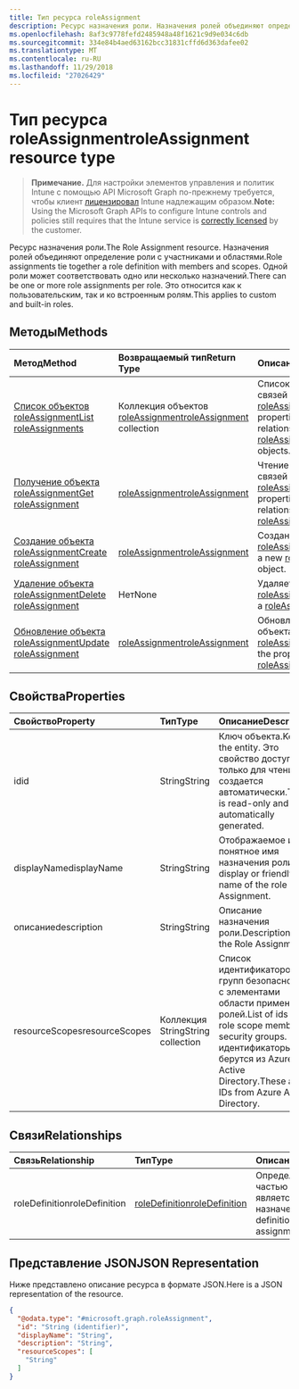 ```yaml
---
title: Тип ресурса roleAssignment
description: Ресурс назначения роли. Назначения ролей объединяют определение роли с участниками и областями. Одной роли может соответствовать одно или несколько назначений. Это относится как к настраиваемым, так и ко встроенным ролям.
ms.openlocfilehash: 8af3c9778fefd2485948a48f1621c9d9e034c6db
ms.sourcegitcommit: 334e84b4aed63162bcc31831cffd6d363dafee02
ms.translationtype: MT
ms.contentlocale: ru-RU
ms.lasthandoff: 11/29/2018
ms.locfileid: "27026429"
---
```

# <a name="roleassignment-resource-type"></a><span data-ttu-id="a510d-106">Тип ресурса roleAssignment</span><span class="sxs-lookup"><span data-stu-id="a510d-106">roleAssignment resource type</span></span>

> <span data-ttu-id="a510d-107">**Примечание.** Для настройки элементов управления и политик Intune с помощью API Microsoft Graph по-прежнему требуется, чтобы клиент [лицензировал](https://go.microsoft.com/fwlink/?linkid=839381) Intune надлежащим образом.</span><span class="sxs-lookup"><span data-stu-id="a510d-107">**Note:** Using the Microsoft Graph APIs to configure Intune controls and policies still requires that the Intune service is [correctly licensed](https://go.microsoft.com/fwlink/?linkid=839381) by the customer.</span></span>

<span data-ttu-id="a510d-108">Ресурс назначения роли.</span><span class="sxs-lookup"><span data-stu-id="a510d-108">The Role Assignment resource.</span></span> <span data-ttu-id="a510d-109">Назначения ролей объединяют определение роли с участниками и областями.</span><span class="sxs-lookup"><span data-stu-id="a510d-109">Role assignments tie together a role definition with members and scopes.</span></span> <span data-ttu-id="a510d-110">Одной роли может соответствовать одно или несколько назначений.</span><span class="sxs-lookup"><span data-stu-id="a510d-110">There can be one or more role assignments per role.</span></span> <span data-ttu-id="a510d-111">Это относится как к пользовательским, так и ко встроенным ролям.</span><span class="sxs-lookup"><span data-stu-id="a510d-111">This applies to custom and built-in roles.</span></span>
## <a name="methods"></a><span data-ttu-id="a510d-112">Методы</span><span class="sxs-lookup"><span data-stu-id="a510d-112">Methods</span></span>
|<span data-ttu-id="a510d-113">Метод</span><span class="sxs-lookup"><span data-stu-id="a510d-113">Method</span></span>|<span data-ttu-id="a510d-114">Возвращаемый тип</span><span class="sxs-lookup"><span data-stu-id="a510d-114">Return Type</span></span>|<span data-ttu-id="a510d-115">Описание</span><span class="sxs-lookup"><span data-stu-id="a510d-115">Description</span></span>|
|:---|:---|:---|
|[<span data-ttu-id="a510d-116">Список объектов roleAssignment</span><span class="sxs-lookup"><span data-stu-id="a510d-116">List roleAssignments</span></span>](../api/intune-rbac-roleassignment-list.md)|<span data-ttu-id="a510d-117">Коллекция объектов [roleAssignment](../resources/intune-rbac-roleassignment.md)</span><span class="sxs-lookup"><span data-stu-id="a510d-117">[roleAssignment](../resources/intune-rbac-roleassignment.md) collection</span></span>|<span data-ttu-id="a510d-118">Список свойств и связей объектов [roleAssignment](../resources/intune-rbac-roleassignment.md).</span><span class="sxs-lookup"><span data-stu-id="a510d-118">List properties and relationships of the [roleAssignment](../resources/intune-rbac-roleassignment.md) objects.</span></span>|
|[<span data-ttu-id="a510d-119">Получение объекта roleAssignment</span><span class="sxs-lookup"><span data-stu-id="a510d-119">Get roleAssignment</span></span>](../api/intune-rbac-roleassignment-get.md)|[<span data-ttu-id="a510d-120">roleAssignment</span><span class="sxs-lookup"><span data-stu-id="a510d-120">roleAssignment</span></span>](../resources/intune-rbac-roleassignment.md)|<span data-ttu-id="a510d-121">Чтение свойств и связей объекта [roleAssignment](../resources/intune-rbac-roleassignment.md).</span><span class="sxs-lookup"><span data-stu-id="a510d-121">Read properties and relationships of the [roleAssignment](../resources/intune-rbac-roleassignment.md) object.</span></span>|
|[<span data-ttu-id="a510d-122">Создание объекта roleAssignment</span><span class="sxs-lookup"><span data-stu-id="a510d-122">Create roleAssignment</span></span>](../api/intune-rbac-roleassignment-create.md)|[<span data-ttu-id="a510d-123">roleAssignment</span><span class="sxs-lookup"><span data-stu-id="a510d-123">roleAssignment</span></span>](../resources/intune-rbac-roleassignment.md)|<span data-ttu-id="a510d-124">Создание объекта [roleAssignment](../resources/intune-rbac-roleassignment.md).</span><span class="sxs-lookup"><span data-stu-id="a510d-124">Create a new [roleAssignment](../resources/intune-rbac-roleassignment.md) object.</span></span>|
|[<span data-ttu-id="a510d-125">Удаление объекта roleAssignment</span><span class="sxs-lookup"><span data-stu-id="a510d-125">Delete roleAssignment</span></span>](../api/intune-rbac-roleassignment-delete.md)|<span data-ttu-id="a510d-126">Нет</span><span class="sxs-lookup"><span data-stu-id="a510d-126">None</span></span>|<span data-ttu-id="a510d-127">Удаляет объект [roleAssignment](../resources/intune-rbac-roleassignment.md).</span><span class="sxs-lookup"><span data-stu-id="a510d-127">Deletes a [roleAssignment](../resources/intune-rbac-roleassignment.md).</span></span>|
|[<span data-ttu-id="a510d-128">Обновление объекта roleAssignment</span><span class="sxs-lookup"><span data-stu-id="a510d-128">Update roleAssignment</span></span>](../api/intune-rbac-roleassignment-update.md)|[<span data-ttu-id="a510d-129">roleAssignment</span><span class="sxs-lookup"><span data-stu-id="a510d-129">roleAssignment</span></span>](../resources/intune-rbac-roleassignment.md)|<span data-ttu-id="a510d-130">Обновление свойств объекта [roleAssignment](../resources/intune-rbac-roleassignment.md).</span><span class="sxs-lookup"><span data-stu-id="a510d-130">Update the properties of a [roleAssignment](../resources/intune-rbac-roleassignment.md) object.</span></span>|

## <a name="properties"></a><span data-ttu-id="a510d-131">Свойства</span><span class="sxs-lookup"><span data-stu-id="a510d-131">Properties</span></span>
|<span data-ttu-id="a510d-132">Свойство</span><span class="sxs-lookup"><span data-stu-id="a510d-132">Property</span></span>|<span data-ttu-id="a510d-133">Тип</span><span class="sxs-lookup"><span data-stu-id="a510d-133">Type</span></span>|<span data-ttu-id="a510d-134">Описание</span><span class="sxs-lookup"><span data-stu-id="a510d-134">Description</span></span>|
|:---|:---|:---|
|<span data-ttu-id="a510d-135">id</span><span class="sxs-lookup"><span data-stu-id="a510d-135">id</span></span>|<span data-ttu-id="a510d-136">String</span><span class="sxs-lookup"><span data-stu-id="a510d-136">String</span></span>|<span data-ttu-id="a510d-137">Ключ объекта.</span><span class="sxs-lookup"><span data-stu-id="a510d-137">Key of the entity.</span></span> <span data-ttu-id="a510d-138">Это свойство доступно только для чтения и создается автоматически.</span><span class="sxs-lookup"><span data-stu-id="a510d-138">This is read-only and automatically generated.</span></span>|
|<span data-ttu-id="a510d-139">displayName</span><span class="sxs-lookup"><span data-stu-id="a510d-139">displayName</span></span>|<span data-ttu-id="a510d-140">String</span><span class="sxs-lookup"><span data-stu-id="a510d-140">String</span></span>|<span data-ttu-id="a510d-141">Отображаемое или понятное имя назначения роли.</span><span class="sxs-lookup"><span data-stu-id="a510d-141">The display or friendly name of the role Assignment.</span></span>|
|<span data-ttu-id="a510d-142">описание</span><span class="sxs-lookup"><span data-stu-id="a510d-142">description</span></span>|<span data-ttu-id="a510d-143">String</span><span class="sxs-lookup"><span data-stu-id="a510d-143">String</span></span>|<span data-ttu-id="a510d-144">Описание назначения роли.</span><span class="sxs-lookup"><span data-stu-id="a510d-144">Description of the Role Assignment.</span></span>|
|<span data-ttu-id="a510d-145">resourceScopes</span><span class="sxs-lookup"><span data-stu-id="a510d-145">resourceScopes</span></span>|<span data-ttu-id="a510d-146">Коллекция String</span><span class="sxs-lookup"><span data-stu-id="a510d-146">String collection</span></span>|<span data-ttu-id="a510d-147">Список идентификаторов групп безопасности с элементами области применения ролей.</span><span class="sxs-lookup"><span data-stu-id="a510d-147">List of ids of role scope member security groups.</span></span>  <span data-ttu-id="a510d-148">Эти идентификаторы берутся из Azure Active Directory.</span><span class="sxs-lookup"><span data-stu-id="a510d-148">These are IDs from Azure Active Directory.</span></span>|

## <a name="relationships"></a><span data-ttu-id="a510d-149">Связи</span><span class="sxs-lookup"><span data-stu-id="a510d-149">Relationships</span></span>
|<span data-ttu-id="a510d-150">Связь</span><span class="sxs-lookup"><span data-stu-id="a510d-150">Relationship</span></span>|<span data-ttu-id="a510d-151">Тип</span><span class="sxs-lookup"><span data-stu-id="a510d-151">Type</span></span>|<span data-ttu-id="a510d-152">Описание</span><span class="sxs-lookup"><span data-stu-id="a510d-152">Description</span></span>|
|:---|:---|:---|
|<span data-ttu-id="a510d-153">roleDefinition</span><span class="sxs-lookup"><span data-stu-id="a510d-153">roleDefinition</span></span>|[<span data-ttu-id="a510d-154">roleDefinition</span><span class="sxs-lookup"><span data-stu-id="a510d-154">roleDefinition</span></span>](../resources/intune-rbac-roledefinition.md)|<span data-ttu-id="a510d-155">Определение роли, частью которого является это назначение.</span><span class="sxs-lookup"><span data-stu-id="a510d-155">Role definition this assignment is part of.</span></span>|

## <a name="json-representation"></a><span data-ttu-id="a510d-156">Представление JSON</span><span class="sxs-lookup"><span data-stu-id="a510d-156">JSON Representation</span></span>
<span data-ttu-id="a510d-157">Ниже представлено описание ресурса в формате JSON.</span><span class="sxs-lookup"><span data-stu-id="a510d-157">Here is a JSON representation of the resource.</span></span>
<!-- {
  "blockType": "resource",
  "keyProperty": "id",
  "@odata.type": "microsoft.graph.roleAssignment"
}
-->
``` json
{
  "@odata.type": "#microsoft.graph.roleAssignment",
  "id": "String (identifier)",
  "displayName": "String",
  "description": "String",
  "resourceScopes": [
    "String"
  ]
}
```



